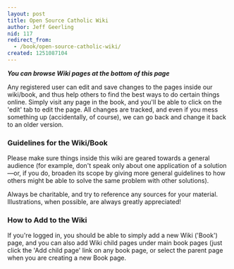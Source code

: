 ```yaml
---
layout: post
title: Open Source Catholic Wiki
author: Jeff Geerling
nid: 117
redirect_from:
  - /book/open-source-catholic-wiki/
created: 1251087104
---
```

<strong><em>You can browse Wiki pages at the bottom of this page</em></strong>

Any registered user can edit and save changes to the pages inside our wiki/book, and thus help others to find the best ways to do certain things online. Simply visit any page in the book, and you'll be able to click on the 'edit' tab to edit the page. All changes are tracked, and even if you mess something up (accidentally, of course), we can go back and change it back to an older version.

<h3>Guidelines for the Wiki/Book</h3>

Please make sure things inside this wiki are geared towards a general audience (for example, don't speak only about one application of a solution—or, if you do, broaden its scope by giving more general guidelines to how others might be able to solve the same problem with other solutions).

Always be charitable, and try to reference any sources for your material. Illustrations, when possible, are always greatly appreciated!

<h3>How to Add to the Wiki</h3>

If you're logged in, you should be able to simply add a new Wiki ('Book') page, and you can also add Wiki child pages under main book pages (just click the 'Add child page' link on any book page, or select the parent page when you are creating a new Book page.
